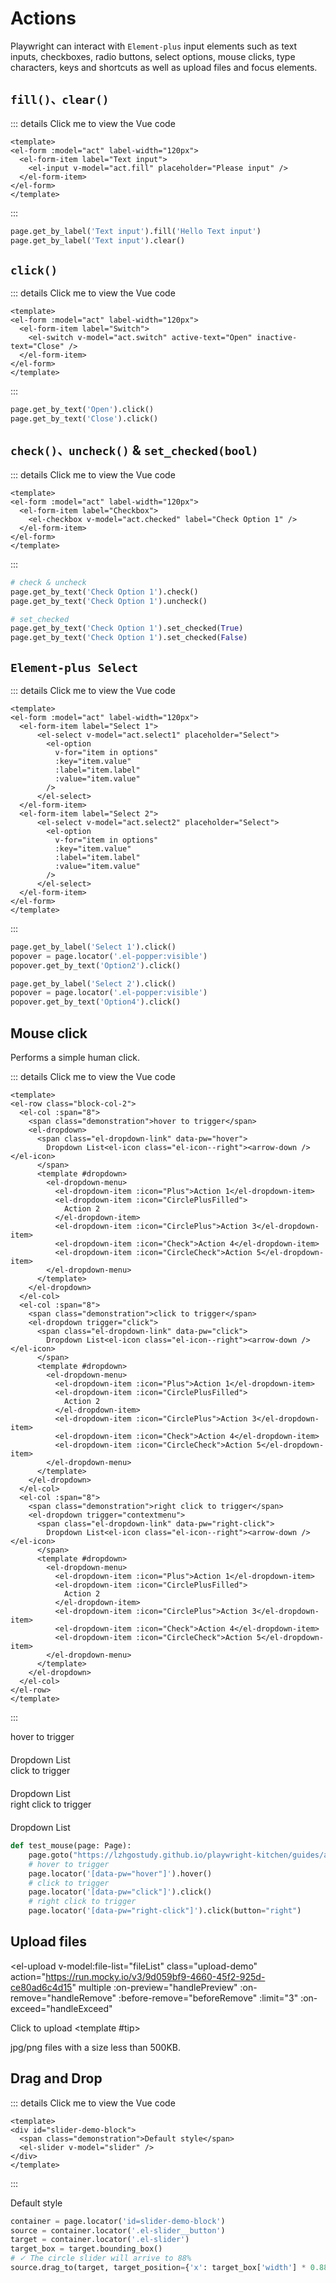 # Actions

Playwright can interact with `Element-plus` input elements such as text inputs, checkboxes, radio buttons, select options, mouse clicks, type characters, keys and shortcuts as well as upload files and focus elements.

<style scoped>
.block-col-2 .demonstration {
  display: block;
  color: var(--el-text-color-secondary);
  font-size: 14px;
  margin-bottom: 20px;
}
</style>
<script setup>
import { ref } from 'vue';
import {
  ArrowDown,
  Check,
  CircleCheck,
  CirclePlus,
  CirclePlusFilled,
  Plus,
} from '@element-plus/icons-vue'

const act = ref({
  fill: "",
  switch: false,
  checked: false,
  select1: "",
  select2: "",
});
const options = [
  {
    value: 'Option1',
    label: 'Option1',
  },
  {
    value: 'Option2',
    label: 'Option2',
  },
  {
    value: 'Option3',
    label: 'Option3',
  },
  {
    value: 'Option4',
    label: 'Option4',
  },
  {
    value: 'Option5',
    label: 'Option5',
  },
];

const fileList = ref([
  {
    name: 'element-plus-logo.svg',
    url: 'https://element-plus.org/images/element-plus-logo.svg',
  },
  {
    name: 'element-plus-logo2.svg',
    url: 'https://element-plus.org/images/element-plus-logo.svg',
  },
]);

const handleRemove = (file, uploadFiles) => {
  console.log(file, uploadFiles)
}
const handlePreview = (uploadFile) => {
  console.log(uploadFile)
}
const handleExceed = (files, uploadFiles) => {

}
const beforeRemove = (uploadFile, uploadFiles) => {

}

const slider = ref(0)
</script>

## `fill()、clear()`

::: details Click me to view the Vue code
```vue
<template>
<el-form :model="act" label-width="120px">
  <el-form-item label="Text input">
    <el-input v-model="act.fill" placeholder="Please input" />
  </el-form-item>
</el-form>  
</template>
```
:::

<el-form :model="act" label-width="120px">
  <el-form-item label="Text input">
    <el-input v-model="act.fill" placeholder="Please input" />
  </el-form-item>
</el-form>

```python
page.get_by_label('Text input').fill('Hello Text input')
page.get_by_label('Text input').clear()
```


## `click()`

::: details Click me to view the Vue code
```vue
<template>
<el-form :model="act" label-width="120px">
  <el-form-item label="Switch">
    <el-switch v-model="act.switch" active-text="Open" inactive-text="Close" />
  </el-form-item>
</el-form>  
</template>
```
:::

<el-form :model="act" label-width="120px">
  <el-form-item label="Switch">
    <el-switch v-model="act.switch" active-text="Open" inactive-text="Close" />
  </el-form-item>
</el-form>

```python
page.get_by_text('Open').click()
page.get_by_text('Close').click()
```

## `check()、uncheck()` & `set_checked(bool)`

::: details Click me to view the Vue code
```vue
<template>
<el-form :model="act" label-width="120px">
  <el-form-item label="Checkbox">
    <el-checkbox v-model="act.checked" label="Check Option 1" />
  </el-form-item>
</el-form>  
</template>
```
:::

<el-form :model="act" label-width="120px">
  <el-form-item label="Checkbox">
    <el-checkbox v-model="act.checked" label="Check Option 1" />
  </el-form-item>
</el-form>

```python
# check & uncheck
page.get_by_text('Check Option 1').check()
page.get_by_text('Check Option 1').uncheck()

# set_checked
page.get_by_text('Check Option 1').set_checked(True)
page.get_by_text('Check Option 1').set_checked(False)
```

## `Element-plus Select`

::: details Click me to view the Vue code
```vue
<template>
<el-form :model="act" label-width="120px">
  <el-form-item label="Select 1">
      <el-select v-model="act.select1" placeholder="Select">
        <el-option
          v-for="item in options"
          :key="item.value"
          :label="item.label"
          :value="item.value"
        />
      </el-select>
  </el-form-item>
  <el-form-item label="Select 2">
      <el-select v-model="act.select2" placeholder="Select">
        <el-option
          v-for="item in options"
          :key="item.value"
          :label="item.label"
          :value="item.value"
        />
      </el-select>
  </el-form-item>
</el-form>  
</template>
```
:::

<el-form :model="act" label-width="120px">
  <el-form-item label="Select 1">
      <el-select v-model="act.select1" placeholder="Select">
        <el-option
          v-for="item in options"
          :key="item.value"
          :label="item.label"
          :value="item.value"
        />
      </el-select>
  </el-form-item>
  <el-form-item label="Select 2">
      <el-select v-model="act.select2" placeholder="Select">
        <el-option
          v-for="item in options"
          :key="item.value"
          :label="item.label"
          :value="item.value"
        />
      </el-select>
  </el-form-item>
</el-form>

```python
page.get_by_label('Select 1').click()
popover = page.locator('.el-popper:visible')
popover.get_by_text('Option2').click()

page.get_by_label('Select 2').click()
popover = page.locator('.el-popper:visible')
popover.get_by_text('Option4').click()
```

## Mouse click

Performs a simple human click.

::: details Click me to view the Vue code
```vue
<template>
<el-row class="block-col-2">
  <el-col :span="8">
    <span class="demonstration">hover to trigger</span>
    <el-dropdown>
      <span class="el-dropdown-link" data-pw="hover">
        Dropdown List<el-icon class="el-icon--right"><arrow-down /></el-icon>
      </span>
      <template #dropdown>
        <el-dropdown-menu>
          <el-dropdown-item :icon="Plus">Action 1</el-dropdown-item>
          <el-dropdown-item :icon="CirclePlusFilled">
            Action 2
          </el-dropdown-item>
          <el-dropdown-item :icon="CirclePlus">Action 3</el-dropdown-item>
          <el-dropdown-item :icon="Check">Action 4</el-dropdown-item>
          <el-dropdown-item :icon="CircleCheck">Action 5</el-dropdown-item>
        </el-dropdown-menu>
      </template>
    </el-dropdown>
  </el-col>
  <el-col :span="8">
    <span class="demonstration">click to trigger</span>
    <el-dropdown trigger="click">
      <span class="el-dropdown-link" data-pw="click">
        Dropdown List<el-icon class="el-icon--right"><arrow-down /></el-icon>
      </span>
      <template #dropdown>
        <el-dropdown-menu>
          <el-dropdown-item :icon="Plus">Action 1</el-dropdown-item>
          <el-dropdown-item :icon="CirclePlusFilled">
            Action 2
          </el-dropdown-item>
          <el-dropdown-item :icon="CirclePlus">Action 3</el-dropdown-item>
          <el-dropdown-item :icon="Check">Action 4</el-dropdown-item>
          <el-dropdown-item :icon="CircleCheck">Action 5</el-dropdown-item>
        </el-dropdown-menu>
      </template>
    </el-dropdown>
  </el-col>
  <el-col :span="8">
    <span class="demonstration">right click to trigger</span>
    <el-dropdown trigger="contextmenu">
      <span class="el-dropdown-link" data-pw="right-click">
        Dropdown List<el-icon class="el-icon--right"><arrow-down /></el-icon>
      </span>
      <template #dropdown>
        <el-dropdown-menu>
          <el-dropdown-item :icon="Plus">Action 1</el-dropdown-item>
          <el-dropdown-item :icon="CirclePlusFilled">
            Action 2
          </el-dropdown-item>
          <el-dropdown-item :icon="CirclePlus">Action 3</el-dropdown-item>
          <el-dropdown-item :icon="Check">Action 4</el-dropdown-item>
          <el-dropdown-item :icon="CircleCheck">Action 5</el-dropdown-item>
        </el-dropdown-menu>
      </template>
    </el-dropdown>
  </el-col>
</el-row>  
</template>
```
:::

<el-row class="block-col-2">
  <el-col :span="8">
    <span class="demonstration">hover to trigger</span>
    <el-dropdown>
      <span class="el-dropdown-link" data-pw="hover">
        Dropdown List<el-icon class="el-icon--right"><arrow-down /></el-icon>
      </span>
      <template #dropdown>
        <el-dropdown-menu>
          <el-dropdown-item :icon="Plus">Action 1</el-dropdown-item>
          <el-dropdown-item :icon="CirclePlusFilled">
            Action 2
          </el-dropdown-item>
          <el-dropdown-item :icon="CirclePlus">Action 3</el-dropdown-item>
          <el-dropdown-item :icon="Check">Action 4</el-dropdown-item>
          <el-dropdown-item :icon="CircleCheck">Action 5</el-dropdown-item>
        </el-dropdown-menu>
      </template>
    </el-dropdown>
  </el-col>
  <el-col :span="8">
    <span class="demonstration">click to trigger</span>
    <el-dropdown trigger="click">
      <span class="el-dropdown-link" data-pw="click">
        Dropdown List<el-icon class="el-icon--right"><arrow-down /></el-icon>
      </span>
      <template #dropdown>
        <el-dropdown-menu>
          <el-dropdown-item :icon="Plus">Action 1</el-dropdown-item>
          <el-dropdown-item :icon="CirclePlusFilled">
            Action 2
          </el-dropdown-item>
          <el-dropdown-item :icon="CirclePlus">Action 3</el-dropdown-item>
          <el-dropdown-item :icon="Check">Action 4</el-dropdown-item>
          <el-dropdown-item :icon="CircleCheck">Action 5</el-dropdown-item>
        </el-dropdown-menu>
      </template>
    </el-dropdown>
  </el-col>
  <el-col :span="8">
    <span class="demonstration">right click to trigger</span>
    <el-dropdown trigger="contextmenu">
      <span class="el-dropdown-link" data-pw="right-click">
        Dropdown List<el-icon class="el-icon--right"><arrow-down /></el-icon>
      </span>
      <template #dropdown>
        <el-dropdown-menu>
          <el-dropdown-item :icon="Plus">Action 1</el-dropdown-item>
          <el-dropdown-item :icon="CirclePlusFilled">
            Action 2
          </el-dropdown-item>
          <el-dropdown-item :icon="CirclePlus">Action 3</el-dropdown-item>
          <el-dropdown-item :icon="Check">Action 4</el-dropdown-item>
          <el-dropdown-item :icon="CircleCheck">Action 5</el-dropdown-item>
        </el-dropdown-menu>
      </template>
    </el-dropdown>
  </el-col>
</el-row>

```python
def test_mouse(page: Page):
    page.goto("https://lzhgostudy.github.io/playwright-kitchen/guides/actions.html")
    # hover to trigger
    page.locator('[data-pw="hover"]').hover()
    # click to trigger
    page.locator('[data-pw="click"]').click()
    # right click to trigger
    page.locator('[data-pw="right-click"]').click(button="right")
```

## Upload files

<el-upload
  v-model:file-list="fileList"
  class="upload-demo"
  action="https://run.mocky.io/v3/9d059bf9-4660-45f2-925d-ce80ad6c4d15"
  multiple
  :on-preview="handlePreview"
  :on-remove="handleRemove"
  :before-remove="beforeRemove"
  :limit="3"
  :on-exceed="handleExceed"
>
  <el-button type="primary">Click to upload</el-button>
  <template #tip>
    <div class="el-upload__tip">
      jpg/png files with a size less than 500KB.
    </div>
  </template>
</el-upload>


## Drag and Drop

::: details Click me to view the Vue code
```vue
<template>
<div id="slider-demo-block">
  <span class="demonstration">Default style</span>
  <el-slider v-model="slider" />
</div>  
</template>
```
:::

<div id="slider-demo-block">
  <span class="demonstration">Default style</span>
  <el-slider v-model="slider" />
</div>

```python
container = page.locator('id=slider-demo-block')
source = container.locator('.el-slider__button')
target = container.locator('.el-slider')
target_box = target.bounding_box()
# ✓ The circle slider will arrive to 88%
source.drag_to(target, target_position={'x': target_box['width'] * 0.88, 'y': 13})
```